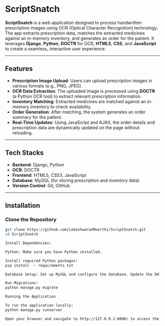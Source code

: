 # ScriptSnatch

**ScriptSnatch** is a web application designed to process handwritten prescription images using OCR (Optical Character Recognition) technology. The app extracts prescription data, matches the extracted medicines against an in-memory inventory, and generates an order for the patient. It leverages **Django**, **Python**, **DOCTR** for OCR, **HTML5**, **CSS**, and **JavaScript** to create a seamless, interactive user experience.

---

## Features

- **Prescription Image Upload**: Users can upload prescription images in various formats (e.g., PNG, JPEG).
- **OCR Data Extraction**: The uploaded image is processed using **DOCTR** (a Python OCR tool) to extract relevant prescription information.
- **Inventory Matching**: Extracted medicines are matched against an in-memory inventory to check availability.
- **Order Generation**: After matching, the system generates an order summary for the patient.
- **Real-Time Updates**: Using JavaScript and AJAX, the order details and prescription data are dynamically updated on the page without reloading.

---

## Tech Stacks

- **Backend**: Django, Python
- **OCR**: DOCTR
- **Frontend**: HTML5, CSS3, JavaScript
- **Database**: MySQL (for storing prescription and inventory data)
- **Version Control**: Git, GitHub

---

## Installation

### Clone the Repository

```bash
git clone https://github.com/LokeshwaranMoorthi/ScriptSnatch.git
cd ScriptSnatch

Install Dependencies:

Python: Make sure you have Python installed.

Install required Python packages:
pip install -r requirements.txt

Database Setup: Set up MySQL and configure the database. Update the DATABASES settings in settings.py as per your configuration.

Run Migrations:
python manage.py migrate

Running the Application

To run the application locally:
python manage.py runserver

Open your browser and navigate to http://127.0.0.1:8000/ to access the app.
